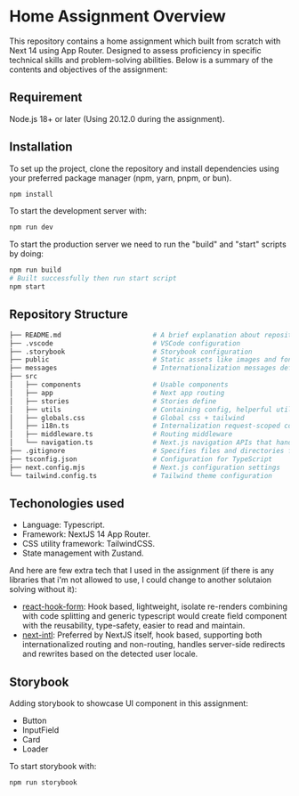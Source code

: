 
# Home Assignment Overview

This repository contains a home assignment which built from scratch with Next 14 using App Router. Designed to assess proficiency in specific technical skills and problem-solving abilities. Below is a summary of the contents and objectives of the assignment:

## Requirement

Node.js 18+ or later (Using 20.12.0 during the assignment).

## Installation

To set up the project, clone the repository and install dependencies using your preferred package manager (npm, yarn, pnpm, or bun). 

```bash
npm install
```

To start the development server with:

```bash
npm run dev
```

To start the production server we need to run the "build" and "start" scripts by doing:

```bash
npm run build
# Built successfully then run start script
npm start 
```

## Repository Structure

```bash
├── README.md                       # A brief explanation about repository
├── .vscode                         # VSCode configuration
├── .storybook                      # Storybook configuration
├── public                          # Static assets like images and fonts
├── messages                        # Internationalization messages defined
├── src
│   ├── components                  # Usable components
│   ├── app                         # Next app routing
│   ├── stories                     # Stories define
│   ├── utils                       # Containing config, helperful utilities function
│   ├── globals.css                 # Global css + tailwind
│   ├── i18n.ts                     # Internalization request-scoped configuration
│   ├── middleware.ts               # Routing middleware
│   └── navigation.ts               # Next.js navigation APIs that handle the user locale
├── .gitignore                      # Specifies files and directories for Git to ignore
├── tsconfig.json                   # Configuration for TypeScript
├── next.config.mjs                 # Next.js configuration settings
└── tailwind.config.ts              # Tailwind theme configuration
```

## Techonologies used

- Language: Typescript.
- Framework: NextJS 14 App Router.
- CSS utility framework: TailwindCSS.
- State management with Zustand.

And here are few extra tech that I used in the assignment (if there is any libraries that i'm not allowed to use, I could change to another solutaion solving without it):
- [react-hook-form](https://react-hook-form.com/): Hook based, lightweight, isolate re-renders combining with code splitting and generic typescript would create field component with the reusability, type-safety, easier to read and maintain.
- [next-intl](https://next-intl-docs.vercel.app/): Preferred by NextJS itself, hook based, supporting both internationalized routing and non-routing, handles server-side redirects and rewrites based on the detected user locale.

## Storybook

Adding storybook to showcase UI component in this assignment:
- Button
- InputField
- Card
- Loader

To start storybook with: 

```bash
npm run storybook
```
